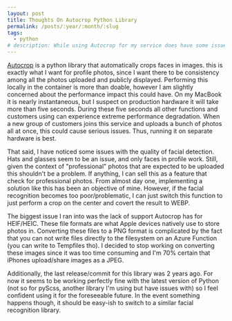 ```yaml
---
layout: post
title: Thoughts On Autocrop Python Library
permalink: /posts/:year/:month/:slug
tags:
  - python
# description: While using Autocrop for my service does have some issues, it is the best option I currently have. 
---
```


[Autocrop](https://github.com/leblancfg/autocrop) is a python library that automatically crops faces in images. this is exactly what I want for profile photos, since I want there to be consistency among all the photos uploaded and publicly displayed. Performing this locally in the container is more than doable, however I am slightly concerned about the performance impact this could have. On my MacBook it is nearly instantaneous, but I suspect on production hardware it will take more than five seconds. During these five seconds all other functions and customers using can experience extreme performance degradation.  When a new group of customers joins this service and uploads a bunch of photos all at once, this could cause serious issues. Thus, running it on separate hardware is best. 

That said, I have noticed some issues with the quality of facial detection. Hats and glasses seem to be an issue, and only faces in profile work. Still, given the context of "professional" photos that are expected to be uploaded this shouldn't be a problem. If anything, I can sell this as a feature that check for professional photos. From almost day one, implementing a solution like this has been an objective of mine. However, if the facial recognition becomes too poor/problematic, I can just switch this function to just perform a crop on the center and covert the result to WEBP.

The biggest issue I ran into was the lack of support Autocrop has for HEIF/HEIC. These file formats are what Apple devices natively use to store photos in. Converting these files to a PNG format is complicated by the fact that you can not write files directly to the filesystem on an Azure Function (you can write to Tempfiles tho). I decided to stop working on converting these images since it was too time consuming and I'm 70% certain that iPhones upload/share images as a JPEG.

Additionally, the last release/commit for this library was 2 years ago. For now it seems to be working perfectly fine with the latest version of Python (not so for pyScss, another library I'm using but have issues with) so I feel confident using it for the foreseeable future. In the event something happens though, it should be easy-ish to switch to a similar facial recognition library.